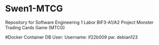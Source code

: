 # Swen1-MTCG
Repository for Software Engineering 1 Labor BIF3-A1/A2 Project Monster Trading Cards Game (MTCG) 

#Docker Container DB User:
Username: if22b009
pw: debian123